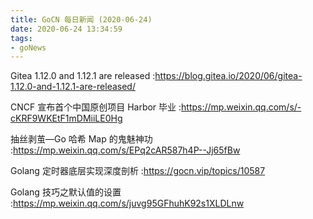 ```yaml
---
title: GoCN 每日新闻 (2020-06-24)
date: 2020-06-24 13:34:59
tags:
- goNews
---
```

Gitea 1.12.0 and 1.12.1 are released :https://blog.gitea.io/2020/06/gitea-1.12.0-and-1.12.1-are-released/

CNCF 宣布首个中国原创项目 Harbor 毕业 :https://mp.weixin.qq.com/s/-cKRF9WKEtF1mDMiiLE0Hg

抽丝剥茧—Go 哈希 Map 的鬼魅神功 :https://mp.weixin.qq.com/s/EPq2cAR587h4P--Jj65fBw

Golang 定时器底层实现深度剖析 :https://gocn.vip/topics/10587

Golang 技巧之默认值的设置 :https://mp.weixin.qq.com/s/juvg95GFhuhK92s1XLDLnw

